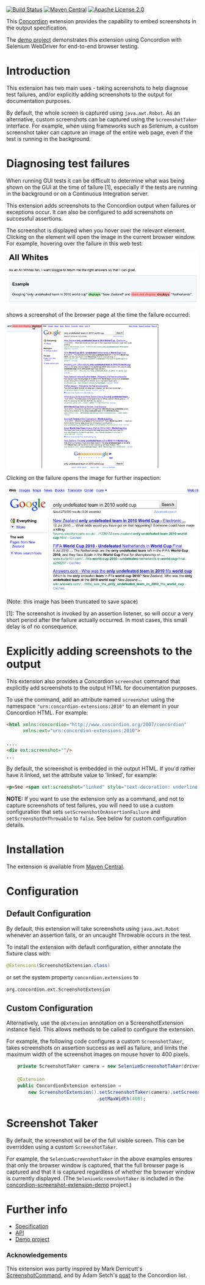 [![Build Status](https://travis-ci.org/concordion/concordion-screenshot-extension.svg?branch=master)](https://travis-ci.org/concordion/concordion-screenshot-extension)
[![Maven Central](https://img.shields.io/maven-central/v/org.concordion/concordion-screenshot-extension.svg)](http://search.maven.org/#search%7Cga%7C1%7Cg%3A%22org.concordion%22%20AND%20a%3A%22concordion-screenshot-extension%22)
[![Apache License 2.0](https://img.shields.io/badge/license-Apache%202.0-blue.svg)](http://www.apache.org/licenses/LICENSE-2.0.html)

This [Concordion](http://www.concordion.org) extension provides the capability to embed screenshots in the output specification.

The [demo project](http://github.com/concordion//concordion-screenshot-extension-demo) demonstrates this extension using Concordion with Selenium WebDriver for end-to-end browser testing.

# Introduction

This extension has two main uses - taking screenshots to help diagnose test failures, and/or explicitly adding screenshots to the output for documentation purposes.

By default, the whole screen is captured using `java.awt.Robot`. As an alternative, custom screenshots can be captured using the `ScreenshotTaker` interface. For example, when using frameworks such as Selenium, a custom screenshot taker can capture an image of the entire web page, even if the test is running in the background.

# Diagnosing test failures

When running GUI tests it can be difficult to determine what was being shown on the GUI at the time of failure [1], especially if the tests are running in the background or on a Continuous Integration server.

This extension adds screenshots to the Concordion output when failures or exceptions occur. It can also be configured to add screenshots on successful assertions.

The screenshot is displayed when you hover over the relevant element. Clicking on the element will open the image in the current browser window. For example, hovering over the failure in this web test:

![Screenshot Image](images/Screenshot.png)

shows a screenshot of the browser page at the time the failure
occurred:

![Screenshot Hover Image](images/ScreenshotHover.png)

Clicking on the failure opens the image for further inspection:

![Screenshot Clicked Image](images/ScreenshotClicked.png)

(Note: this image has been truncated to save space)

[1]: The screenshot is invoked by an assertion listener, so will occur a very short period after the failure actually occurred. In most cases, this small delay is of no consequence.

# Explicitly adding screenshots to the output

This extension also provides a Concordion `screenshot` command that explicitly add screenshots to the output HTML for documentation purposes.

To use the command, add an attribute named `screenshot` using the namespace `"urn:concordion-extensions:2010"` to an element in your Concordion HTML. For example:

```html
<html xmlns:concordion="http://www.concordion.org/2007/concordion"
      xmlns:ext="urn:concordion-extensions:2010">

....
<div ext:screenshot=""/>
...
```

By default, the screenshot is embedded in the output HTML. If
you'd rather have it linked, set the attribute value to
'linked', for example:

```html
<p>See <span ext:screenshot="linked" style="text-decoration: underline;">this screen</span></p>
```

**NOTE:** If you want to use the extension only as a
command, and not to capture screenshots of test failures, you will need
to use a custom configuration that sets `setScreenshotOnAssertionFailure`
and `setScreenshotOnThrowable` to `false`. See below for
custom configuration details.

# Installation
The extension is available from [Maven Central](http://search.maven.org/#artifactdetails%7Corg.concordion%7Cconcordion-screenshot-extension%7C1.1.2%7Cjar).</a>

# Configuration

## Default Configuration

By default, this extension will take screenshots using `java.awt.Robot`
whenever an assertion fails, or an uncaught Throwable occurs in the test.

To install the extension with default configuration, either annotate the fixture class with:

```java
@Extensions(ScreenshotExtension.class)
```

or set the system property `concordion.extensions` to 

`org.concordion.ext.ScreenshotExtension`

## Custom Configuration

Alternatively, use the `@Extension` annotation on a ScreenshotExtension
instance field. This allows methods to be called to configure the extension.

For example, the following code configures a custom `ScreenshotTaker`,
takes screenshots on assertion success as well as failure, and limits
the maximum width of the screenshot images on mouse hover to 400 pixels.

```java
    private ScreenshotTaker camera = new SeleniumScreenshotTaker(driver);

    @Extension
    public ConcordionExtension extension =
        new ScreenshotExtension().setScreenshotTaker(camera).setScreenshotOnAssertionSuccess(true)
                                 .setMaxWidth(400);
```

# Screenshot Taker

By default, the screenshot will be of the full visible screen.
This can be overridden using a custom `ScreenshotTaker`.

For example, the `SeleniumScreenshotTaker` in the above examples ensures that only the browser window is captured, that the full browser page is captured and that it is captured regardless of whether the browser window is currently displayed. (The `SeleniumScreenshotTaker` is included in the [concordion-screenshot-extension-demo](http://github.com/concordion/concordion-screenshot-extension-demo) project.)

# Further info

* [Specification](http://concordion.github.io/concordion-screenshot-extension/spec/Screenshot.html)
* [API](http://concordion.github.io/concordion-screenshot-extension/api/index.html)
* [Demo project](http://github.com/concordion/concordion-screenshot-extension-demo)

### Acknowledgements

This extension was partly inspired by Mark Derricutt's [ScreenshotCommand](http://github.com/talios/concordion-examples/blob/master/src/test/java/com/talios/ScreenshotCommand.java), and by Adam Setch's [post](https://groups.yahoo.com/neo/groups/concordion/conversations/topics/618) to the Concordion list.
